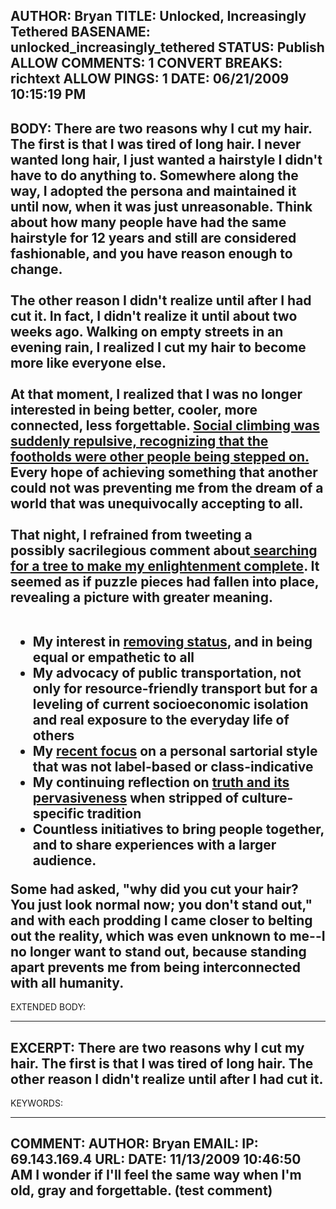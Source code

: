 AUTHOR: Bryan
TITLE: Unlocked, Increasingly Tethered
BASENAME: unlocked_increasingly_tethered
STATUS: Publish
ALLOW COMMENTS: 1
CONVERT BREAKS: richtext
ALLOW PINGS: 1
DATE: 06/21/2009 10:15:19 PM
-----
BODY:
There are two reasons why I cut my hair. The first is that I was tired of long hair. I never wanted long hair, I just wanted a hairstyle I didn't have to do anything to. Somewhere along the way, I adopted the persona and maintained it until now, when it was just unreasonable. Think about how many people have had the same hairstyle for 12 years and still are considered fashionable, and you have reason enough to change.<div><br /></div><div>The other reason I didn't realize until after I had cut it. In fact, I didn't realize it until about two weeks ago. Walking on empty streets in an evening rain, I realized I cut my hair to become more like everyone else.</div><div><br /></div><div>At that moment, I realized that I was no longer interested in being better, cooler, more connected, less forgettable. <a href="http://twitter.com/Leftsider/status/2043292763">Social climbing was suddenly repulsive, recognizing that the footholds were other people being stepped on.</a> Every hope of achieving something that another could not was preventing me from the dream of a world that was unequivocally accepting to all.</div><div><br /></div><div>That night, I refrained from tweeting a possibly&nbsp;sacrilegious comment about<a href="http://en.wikipedia.org/wiki/Sacred_fig"> searching for a tree to make my enlightenment complete</a>. It seemed as if puzzle pieces had fallen into place, revealing a picture with greater meaning.</div><div><br /></div><div><ul><li>My interest in <a href="http://archives.leftsider.com/2008/04/abandoning-status.htm">removing status</a>, and in being equal or empathetic to all</li><li>My advocacy of public transportation, not only for resource-friendly transport but for a leveling of current socioeconomic isolation and real exposure to the everyday life of others</li><li>My <a href="http://twitter.com/Leftsider/status/1978187171">recent focus</a> on a personal sartorial style that was not label-based or class-indicative</li><li>My continuing reflection on <a href="http://wiki.leftsider.com/tiki-index.php?page=truthAndCulture">truth and its pervasiveness</a> when stripped of culture-specific tradition</li><li>Countless initiatives to bring people together, and to share experiences with a larger audience.&nbsp;</li></ul><div>Some had asked, "why did you cut your hair? You just look normal now; you don't stand out," and with each prodding I came closer to belting out the reality, which was even unknown to me--I no longer want to stand out, because standing apart prevents me from being interconnected with all humanity.</div></div>
-----
EXTENDED BODY:

-----
EXCERPT:
There are two reasons why I cut my hair. The first is that I was tired of long hair. The other reason I didn't realize until after I had cut it.
-----
KEYWORDS:

-----

COMMENT:
AUTHOR: Bryan
EMAIL: 
IP: 69.143.169.4
URL: 
DATE: 11/13/2009 10:46:50 AM
I wonder if I'll feel the same way when I'm old, gray and forgettable. (test comment)
-----


